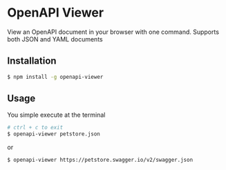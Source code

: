 # OpenAPI Viewer

View an OpenAPI document in your browser with one command. Supports both JSON and YAML documents

## Installation

```bash
$ npm install -g openapi-viewer
```

## Usage

You simple execute at the terminal
```bash
# ctrl + c to exit
$ openapi-viewer petstore.json

```

or

```bash
$ openapi-viewer https://petstore.swagger.io/v2/swagger.json
```

